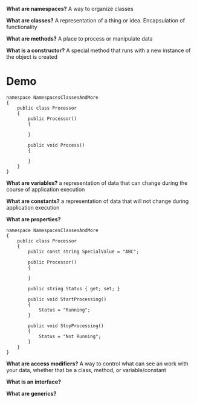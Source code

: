 **What are namespaces?**
A way to organize classes

**What are classes?**
A representation of a thing or idea.
Encapsulation of functionality

**What are methods?**
A place to process or manipulate data

**What is a constructor?**
A special method that runs with a new instance of the object is created

# Demo
```
namespace NamespacesClassesAndMore
{
    public class Processor
    {
        public Processor()
        {

        }

        public void Process()
        {

        }
    }
}
```

**What are variables?**
a representation of data that can change during the course of application execution

**What are constants?**
a representation of data that will not change during application execution

**What are properties?**


```
namespace NamespacesClassesAndMore
{
    public class Processor
    {
        public const string SpecialValue = "ABC";

        public Processor()
        {

        }

        public string Status { get; set; }

        public void StartProcessing()
        {
            Status = "Running";
        }

        public void StopProcessing()
        {
            Status = "Not Running";
        }
    }
}
```

**What are access modifiers?**
A way to control what can see an work with your data, whether that be a class, method, or variable/constant

**What is an interface?**

**What are generics?**
